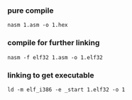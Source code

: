 ### pure compile

```shell
nasm 1.asm -o 1.hex
```

### compile for further linking

```shell
nasm -f elf32 1.asm -o 1.elf32
```

### linking to get executable

```shell
ld -m elf_i386 -e _start 1.elf32 -o 1
```
